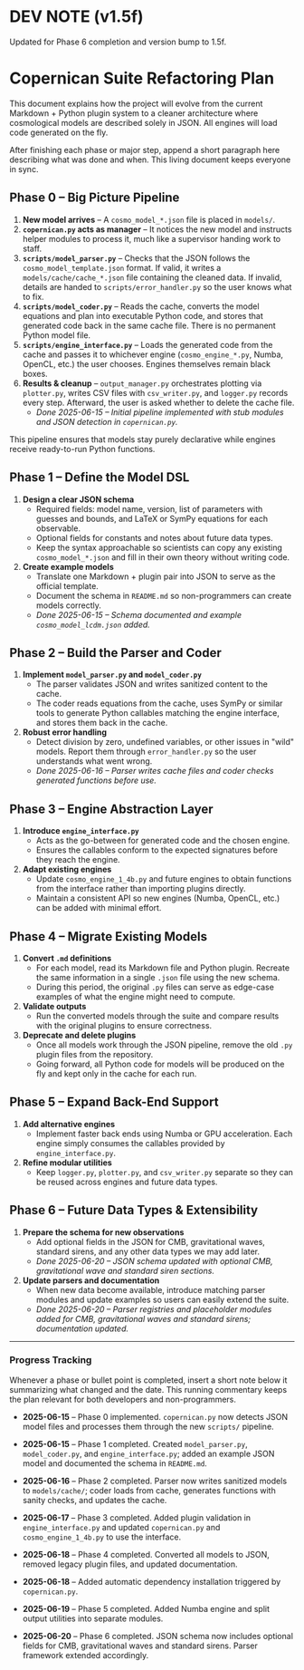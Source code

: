 # DEV NOTE (v1.5f)
Updated for Phase 6 completion and version bump to 1.5f.

# Copernican Suite Refactoring Plan
This document explains how the project will evolve from the current Markdown + Python plugin system to a cleaner architecture where cosmological models are described solely in JSON. All engines will load code generated on the fly.

After finishing each phase or major step, append a short paragraph here describing what was done and when. This living document keeps everyone in sync.

## Phase 0 – Big Picture Pipeline
1. **New model arrives** – A `cosmo_model_*.json` file is placed in `models/`.
2. **`copernican.py` acts as manager** – It notices the new model and instructs helper modules to process it, much like a supervisor handing work to staff.
3. **`scripts/model_parser.py`** – Checks that the JSON follows the `cosmo_model_template.json` format. If valid, it writes a `models/cache/cache_*.json` file containing the cleaned data. If invalid, details are handed to `scripts/error_handler.py` so the user knows what to fix.
4. **`scripts/model_coder.py`** – Reads the cache, converts the model equations and plan into executable Python code, and stores that generated code back in the same cache file. There is no permanent Python model file.
5. **`scripts/engine_interface.py`** – Loads the generated code from the cache and passes it to whichever engine (`cosmo_engine_*.py`, Numba, OpenCL, etc.) the user chooses. Engines themselves remain black boxes.
6. **Results & cleanup** – `output_manager.py` orchestrates plotting via `plotter.py`, writes CSV files with `csv_writer.py`, and `logger.py` records every step. Afterward, the user is asked whether to delete the cache file.
   - *Done 2025-06-15 – Initial pipeline implemented with stub modules and JSON detection in `copernican.py`.*

This pipeline ensures that models stay purely declarative while engines receive ready-to-run Python functions.

## Phase 1 – Define the Model DSL
1. **Design a clear JSON schema**
   - Required fields: model name, version, list of parameters with guesses and bounds, and LaTeX or SymPy equations for each observable.
   - Optional fields for constants and notes about future data types.
   - Keep the syntax approachable so scientists can copy any existing `cosmo_model_*.json` and fill in their own theory without writing code.
2. **Create example models**
   - Translate one Markdown + plugin pair into JSON to serve as the official template.
   - Document the schema in `README.md` so non-programmers can create models correctly.
   - *Done 2025-06-15 – Schema documented and example `cosmo_model_lcdm.json` added.*

## Phase 2 – Build the Parser and Coder
1. **Implement `model_parser.py` and `model_coder.py`**
   - The parser validates JSON and writes sanitized content to the cache.
   - The coder reads equations from the cache, uses SymPy or similar tools to generate Python callables matching the engine interface, and stores them back in the cache.
2. **Robust error handling**
   - Detect division by zero, undefined variables, or other issues in "wild" models. Report them through `error_handler.py` so the user understands what went wrong.
   - *Done 2025-06-16 – Parser writes cache files and coder checks generated functions before use.*

## Phase 3 – Engine Abstraction Layer
1. **Introduce `engine_interface.py`**
   - Acts as the go-between for generated code and the chosen engine.
   - Ensures the callables conform to the expected signatures before they reach the engine.
2. **Adapt existing engines**
   - Update `cosmo_engine_1_4b.py` and future engines to obtain functions from the interface rather than importing plugins directly.
   - Maintain a consistent API so new engines (Numba, OpenCL, etc.) can be added with minimal effort.

## Phase 4 – Migrate Existing Models
1. **Convert `.md` definitions**
   - For each model, read its Markdown file and Python plugin. Recreate the same information in a single `.json` file using the new schema.
   - During this period, the original `.py` files can serve as edge-case examples of what the engine might need to compute.
2. **Validate outputs**
   - Run the converted models through the suite and compare results with the original plugins to ensure correctness.
3. **Deprecate and delete plugins**
   - Once all models work through the JSON pipeline, remove the old `.py` plugin files from the repository.
   - Going forward, all Python code for models will be produced on the fly and kept only in the cache for each run.

## Phase 5 – Expand Back-End Support
1. **Add alternative engines**
   - Implement faster back ends using Numba or GPU acceleration. Each engine simply consumes the callables provided by `engine_interface.py`.
2. **Refine modular utilities**
   - Keep `logger.py`, `plotter.py`, and `csv_writer.py` separate so they can be reused across engines and future data types.

## Phase 6 – Future Data Types & Extensibility
1. **Prepare the schema for new observations**
   - Add optional fields in the JSON for CMB, gravitational waves, standard sirens, and any other data types we may add later.
   - *Done 2025-06-20 – JSON schema updated with optional CMB, gravitational wave and standard siren sections.*
2. **Update parsers and documentation**
   - When new data become available, introduce matching parser modules and update examples so users can easily extend the suite.
   - *Done 2025-06-20 – Parser registries and placeholder modules added for CMB, gravitational waves and standard sirens; documentation updated.*

---
### Progress Tracking
Whenever a phase or bullet point is completed, insert a short note below it summarizing what changed and the date. This running commentary keeps the plan relevant for both developers and non-programmers.

- **2025-06-15** – Phase 0 implemented. `copernican.py` now detects JSON model files and processes them through the new `scripts/` pipeline.
- **2025-06-15** – Phase 1 completed. Created `model_parser.py`, `model_coder.py`, and `engine_interface.py`; added an example JSON model and documented the schema in `README.md`.
- **2025-06-16** – Phase 2 completed. Parser now writes sanitized models to `models/cache/`; coder loads from cache, generates functions with sanity checks, and updates the cache.
- **2025-06-17** – Phase 3 completed. Added plugin validation in `engine_interface.py` and updated `copernican.py` and `cosmo_engine_1_4b.py` to use the interface.
- **2025-06-18** – Phase 4 completed. Converted all models to JSON, removed legacy plugin files, and updated documentation.
- **2025-06-18** – Added automatic dependency installation triggered by `copernican.py`.

- **2025-06-19** – Phase 5 completed. Added Numba engine and split output utilities into separate modules.
- **2025-06-20** – Phase 6 completed. JSON schema now includes optional fields for CMB, gravitational waves and standard sirens. Parser framework extended accordingly.
